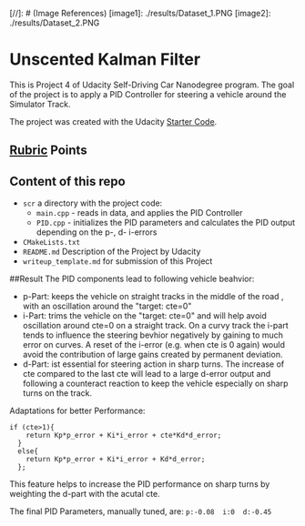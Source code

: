 ﻿﻿﻿﻿[//]: # (Image References)[image1]: ./results/Dataset_1.PNG[image2]: ./results/Dataset_2.PNG﻿# Unscented Kalman FilterThis is Project 4 of Udacity Self-Driving Car Nanodegree program. The goal of the project is to apply a PID Controller for steering a vehicle around the Simulator Track.The project was created with the Udacity [Starter Code](https://github.com/udacity/CarND-PID-Control-Project).## [Rubric](https://review.udacity.com/#!/rubrics/824/view) Points## Content of this repo- `scr` a directory with the project code:  - `main.cpp` - reads in data, and applies the PID Controller  - `PID.cpp` - initializes the PID parameters and calculates the PID output depending on the p-, d- i-errors- `CMakeLists.txt`- `README.md` Description of the Project by Udacity- `writeup_template.md` for submission of this Project##ResultThe PID components lead to following vehicle beahvior:  - p-Part: keeps the vehicle on straight tracks in the middle of the road , with an oscillation around the "target: cte=0"  - i-Part: trims the vehicle on the "target: cte=0" and will help avoid oscillation around cte=0 on a straight track. On a curvy track the i-part tends to influence the steering bevhior negatively by gaining to much error on curves. A reset of the i-error (e.g. when cte is 0 again) would avoid the contribution of large gains created by permanent deviation.   - d-Part:  ist essential for steering action in sharp turns. The increase of cte compared to the last cte will lead to a large d-error output and following a counteract reaction to keep the vehicle especially on sharp turns on the track.Adaptations for better Performance:```if (cte>1){    return Kp*p_error + Ki*i_error + cte*Kd*d_error;  }  else{    return Kp*p_error + Ki*i_error + Kd*d_error;  };```This feature helps to increase the PID performance on sharp turns by weighting the d-part with the acutal cte.The final PID Parameters, manually tuned, are:`p:-0.08  i:0  d:-0.45` 